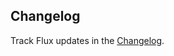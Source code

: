 ## Changelog
Track Flux updates in the [Changelog](https://github.com/edurdias/flux/blob/main/CHANGELOG.md).
